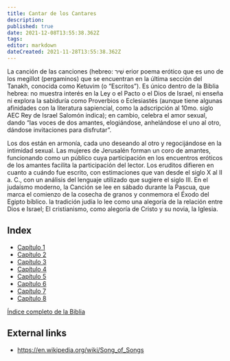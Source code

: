 ```yaml
---
title: Cantar de los Cantares
description: 
published: true
date: 2021-12-08T13:55:38.362Z
tags: 
editor: markdown
dateCreated: 2021-11-28T13:55:38.362Z
---
```


La canción de las canciones (hebreo: שִׁיר erior poema erótico que es uno de los megillot (pergaminos) que se encuentran en la última sección del Tanakh, conocida como Ketuvim (o “Escritos”). Es único dentro de la Biblia hebrea: no muestra interés en la Ley o el Pacto o el Dios de Israel, ni enseña ni explora la sabiduría como Proverbios o Eclesiastés (aunque tiene algunas afinidades con la literatura sapiencial, como la adscripción al 10mo. siglo AEC Rey de Israel Salomón indica); en cambio, celebra el amor sexual, dando “las voces de dos amantes, elogiándose, anhelándose el uno al otro, dándose invitaciones para disfrutar”.

Los dos están en armonía, cada uno deseando al otro y regocijándose en la intimidad sexual. Las mujeres de Jerusalén forman un coro de amantes, funcionando como un público cuya participación en los encuentros eróticos de los amantes facilita la participación del lector. Los eruditos difieren en cuanto a cuándo fue escrito, con estimaciones que van desde el siglo X al II a. C., con un análisis del lenguaje utilizado que sugiere el siglo III. En el judaísmo moderno, la Canción se lee en sábado durante la Pascua, que marca el comienzo de la cosecha de granos y conmemora el Éxodo del Egipto bíblico. la tradición judía lo lee como una alegoría de la relación entre Dios e Israel; El cristianismo, como alegoría de Cristo y su novia, la Iglesia.

## Index

- [Capítulo 1](/es/Bible/Song_of_Solomon/1)
- [Capítulo 2](/es/Bible/Song_of_Solomon/2)
- [Capítulo 3](/es/Bible/Song_of_Solomon/3)
- [Capítulo 4](/es/Bible/Song_of_Solomon/4)
- [Capítulo 5](/es/Bible/Song_of_Solomon/5)
- [Capítulo 6](/es/Bible/Song_of_Solomon/6)
- [Capítulo 7](/es/Bible/Song_of_Solomon/7)
- [Capítulo 8](/es/Bible/Song_of_Solomon/8)


[Índice completo de la Biblia](/es/index/bible)


## External links

- https://en.wikipedia.org/wiki/Song_of_Songs